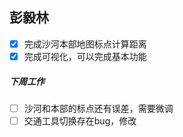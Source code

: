 ## 彭毅林
- [x] 完成沙河本部地图标点计算距离
- [x]  完成可视化，可以完成基本功能

##### 下周工作
- [ ] 沙河和本部的标点还有误差，需要微调
- [ ] 交通工具切换存在bug，修改
